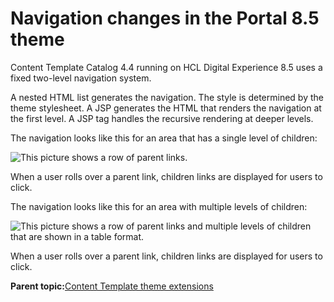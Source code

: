 # Navigation changes in the Portal 8.5 theme

Content Template Catalog 4.4 running on HCL Digital Experience 8.5 uses a fixed two-level navigation system.

A nested HTML list generates the navigation. The style is determined by the theme stylesheet. A JSP generates the HTML that renders the navigation at the first level. A JSP tag handles the recursive rendering at deeper levels.

The navigation looks like this for an area that has a single level of children:

![This picture shows a row of parent links.](../images/ThemeNav8_1.jpg)

When a user rolls over a parent link, children links are displayed for users to click.

The navigation looks like this for an area with multiple levels of children:

![This picture shows a row of parent links and multiple levels of children that are shown in a table format.](../images/ThemeNav8_2.jpg)

When a user rolls over a parent link, children links are displayed for users to click.

**Parent topic:**[Content Template theme extensions](../ctc/ctc_arch_theme.md)

